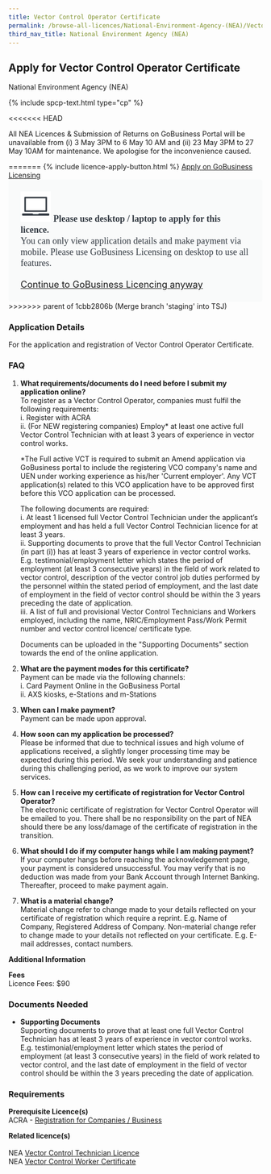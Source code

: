 ```yaml
---
title: Vector Control Operator Certificate
permalink: /browse-all-licences/National-Environment-Agency-(NEA)/Vector-Control-Operator-Certificate
third_nav_title: National Environment Agency (NEA)
---
```


## Apply for Vector Control Operator Certificate

National Environment Agency (NEA)

{% include spcp-text.html type="cp" %}

<<<<<<< HEAD
<p>All NEA Licences & Submission of Returns on GoBusiness Portal will be unavailable from (i) 3 May 3PM to 6 May 10 AM and (ii) 23 May 3PM to 27 May 10AM for maintenance. We apologise for the inconvenience caused.</p>
=======
{% include licence-apply-button.html %}
<a class="btn" id = "desktopNotice" href="https://licence1.business.gov.sg/feportal/web/frontier/eAdvisor?redirection=true&selectedLicenceIds=237" target="_blank" rel="noopener">Apply on GoBusiness Licensing</a>
<div id = "mobileNotice" style="background: #F9FAFA; border-radius: 5px; width: auto; height: auto; padding: 24px 24px; font-size: 18px; color: #313840;">
<img src="/images/laptop.svg" alt="" style="height: 60px; width: 60px; margin-left: 0px;">
<span style="font-weight: bold; font-family: hknova-bold; font-size: 18px; ">Please use desktop / laptop to apply for this licence.</span><br>
<span style="font-family: hknova-regular;">You can only view application details and make payment via mobile. Please use GoBusiness Licensing on desktop to use all features.</span><br><br>
<a id="mobileNotice" href="https://licence1.business.gov.sg/feportal/web/frontier/eAdvisor?redirection=true&selectedLicenceIds=237" target="_blank" rel="noopener">Continue to GoBusiness Licencing anyway</a>
</div>
>>>>>>> parent of 1cbb2806b (Merge branch 'staging' into TSJ)

<H3>Application Details</H3>

<p>For the application and registration of Vector Control Operator Certificate.</p> 
<h3>FAQ</h3> 
<ol> 
<li> 
<p><strong>What requirements/documents do I need before I submit my application online?<br></strong>To register as a Vector Control Operator, companies must fulfil the following requirements:<br>i. Register with ACRA<br>ii. (For NEW registering companies) Employ* at least one active full Vector Control Technician with at least 3 years of experience in vector control works.</p>
<p>*The Full active VCT is required to submit an Amend application via GoBusiness portal to include the registering VCO company's name and UEN under working experience as his/her 'Current employer'. Any VCT application(s) related to this VCO application have to be approved first before this VCO application can be processed.</p>
<p>The following documents are required:<br>i. At least 1 licensed full Vector Control Technician under the applicant&rsquo;s employment and has held a full Vector Control Technician licence for at least 3 years.<br>ii. Supporting documents to prove that the full Vector Control Technician (in part (i)) has at least 3 years of experience in vector control works. E.g. testimonial/employment letter which states the period of employment (at least 3 consecutive years) in the field of work related to vector control, description of the vector control job duties performed by the personnel within the stated period of employment, and the last date of employment in the field of vector control should be within the 3 years preceding the date of application.<br>iii. A list of full and provisional Vector Control Technicians and Workers employed, including the name, NRIC/Employment Pass/Work Permit number and vector control licence/ certificate type.</p>
<p>Documents can be uploaded in the "Supporting Documents" section towards the end of the online application.</p>
</li>
<li>
<p><strong>What are the payment modes for this certificate?<br></strong>Payment can be made via the following channels:<br>i. Card Payment Online in the GoBusiness Portal<br>ii. AXS kiosks, e-Stations and m-Stations</p>
</li>
<li>
<p><strong>When can I make payment? </strong><br>Payment can be made upon approval.</p>
</li>
<li>
<p><strong>How soon can my application be processed? </strong><br>Please be informed that due to technical issues and high volume of applications received, a slightly longer processing time may be expected during this period. We seek your understanding and patience during this challenging period, as we work to improve our system services.</p>
</li>
<li>
<p><strong>How can I receive my certificate of registration for Vector Control Operator? </strong><br>The electronic certificate of registration for Vector Control Operator will be emailed to you. There shall be no responsibility on the part of NEA should there be any loss/damage of the certificate of registration in the transition.</p>
</li>
<li>
<p><strong>What should I do if my computer hangs while I am making payment?</strong><br>If your computer hangs before reaching the acknowledgement page, your payment is considered unsuccessful. You may verify that is no deduction was made from your Bank Account through Internet Banking. Thereafter, proceed to make payment again.</p>
</li>
<li>
<p><strong>What is a material change?</strong><br>Material change refer to change made to your details reflected on your certificate of registration which require a reprint. E.g. Name of Company, Registered Address of Company. Non-material change refer to change made to your details not reflected on your certificate. E.g. E-mail addresses, contact numbers.</p>
</li> 
</ol>

<strong>Additional Information</strong>

<p><strong>Fees</strong><br />Licence Fees: $90</p>

<H3>Documents Needed</H3>

<ul>
<li><strong>Supporting Documents</strong><br>Supporting documents to prove that at least one full Vector Control Technician has at least 3 years of experience in vector control works. E.g. testimonial/employment letter which states the period of employment (at least 3 consecutive years) in the field of work related to vector control, and the last date of employment in the field of vector control should be within the 3 years preceding the date of application.</li>
</ul>

<H3>Requirements</H3>

<p><strong>Prerequisite Licence(s)</strong><br />ACRA - <a href="https://www.acra.gov.sg/Home/" target="_blank" rel="noopener">Registration for Companies / Business</a></p>
<p><strong>Related licence(s)<br /></strong><br />NEA <a href="https://licence1.business.gov.sg/feportal/web/frontier/eAdvisor?redirection=true&amp;selectedLicenceIds=162" target="_blank" rel="noopener">Vector Control Technician Licence</a><br />NEA <a href="https://licence1.business.gov.sg/feportal/web/frontier/eAdvisor?redirection=true&amp;selectedLicenceIds=164" target="_blank" rel="noopener">Vector Control Worker Certificate</a></p>

